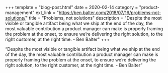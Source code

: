 +++
template = "blog-post.html"
date = 2020-02-14
category = "product-management"
ext_link = "https://ben.balter.com/2018/07/16/problems-not-solutions/"
title = "Problems, not solutions"
description = "Despite the most visible or tangible artifact being what we ship at the end of the day, the most valuable contribution a product manager can make is properly framing the problem at the onset, to ensure we’re delivering the right solution, to the right customer, at the right time. - Ben Balter"
+++

“Despite the most visible or tangible artifact being what we ship at the end of the day, the most valuable contribution a product manager can make is properly framing the problem at the onset, to ensure we’re delivering the right solution, to the right customer, at the right time. - Ben Balter” 